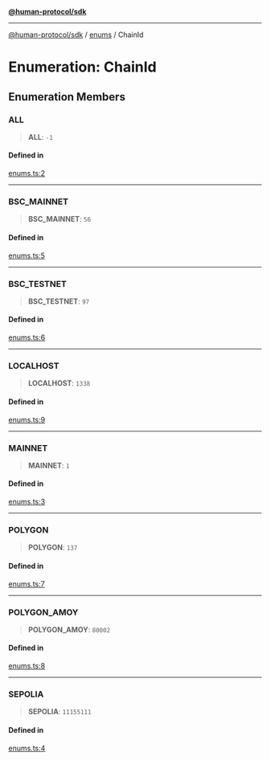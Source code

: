[**@human-protocol/sdk**](../../README.md)

***

[@human-protocol/sdk](../../modules.md) / [enums](../README.md) / ChainId

# Enumeration: ChainId

## Enumeration Members

### ALL

> **ALL**: `-1`

#### Defined in

[enums.ts:2](https://github.com/humanprotocol/human-protocol/blob/9480691eff25e131d672112e77ba62259439ab43/packages/sdk/typescript/human-protocol-sdk/src/enums.ts#L2)

***

### BSC\_MAINNET

> **BSC\_MAINNET**: `56`

#### Defined in

[enums.ts:5](https://github.com/humanprotocol/human-protocol/blob/9480691eff25e131d672112e77ba62259439ab43/packages/sdk/typescript/human-protocol-sdk/src/enums.ts#L5)

***

### BSC\_TESTNET

> **BSC\_TESTNET**: `97`

#### Defined in

[enums.ts:6](https://github.com/humanprotocol/human-protocol/blob/9480691eff25e131d672112e77ba62259439ab43/packages/sdk/typescript/human-protocol-sdk/src/enums.ts#L6)

***

### LOCALHOST

> **LOCALHOST**: `1338`

#### Defined in

[enums.ts:9](https://github.com/humanprotocol/human-protocol/blob/9480691eff25e131d672112e77ba62259439ab43/packages/sdk/typescript/human-protocol-sdk/src/enums.ts#L9)

***

### MAINNET

> **MAINNET**: `1`

#### Defined in

[enums.ts:3](https://github.com/humanprotocol/human-protocol/blob/9480691eff25e131d672112e77ba62259439ab43/packages/sdk/typescript/human-protocol-sdk/src/enums.ts#L3)

***

### POLYGON

> **POLYGON**: `137`

#### Defined in

[enums.ts:7](https://github.com/humanprotocol/human-protocol/blob/9480691eff25e131d672112e77ba62259439ab43/packages/sdk/typescript/human-protocol-sdk/src/enums.ts#L7)

***

### POLYGON\_AMOY

> **POLYGON\_AMOY**: `80002`

#### Defined in

[enums.ts:8](https://github.com/humanprotocol/human-protocol/blob/9480691eff25e131d672112e77ba62259439ab43/packages/sdk/typescript/human-protocol-sdk/src/enums.ts#L8)

***

### SEPOLIA

> **SEPOLIA**: `11155111`

#### Defined in

[enums.ts:4](https://github.com/humanprotocol/human-protocol/blob/9480691eff25e131d672112e77ba62259439ab43/packages/sdk/typescript/human-protocol-sdk/src/enums.ts#L4)
